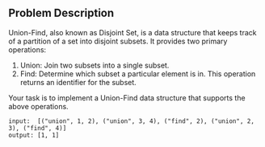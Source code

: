 ## Problem Description
Union-Find, also known as Disjoint Set, is a data structure that keeps track of a partition of a set into disjoint subsets. It provides two primary operations:

1. Union: Join two subsets into a single subset.
2. Find: Determine which subset a particular element is in. This operation returns an identifier for the subset.

Your task is to implement a Union-Find data structure that supports the above operations.

```
input:  [("union", 1, 2), ("union", 3, 4), ("find", 2), ("union", 2, 3), ("find", 4)]
output: [1, 1]
```